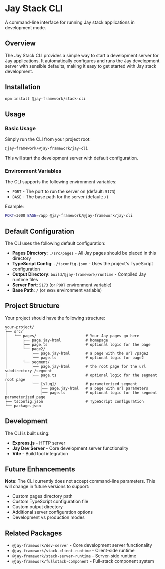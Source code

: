 # Jay Stack CLI

A command-line interface for running Jay stack applications in development mode.

## Overview

The Jay Stack CLI provides a simple way to start a development server for Jay applications. It automatically configures and runs the Jay development server with sensible defaults, making it easy to get started with Jay stack development.

## Installation

```bash
npm install @jay-framework/stack-cli
```

## Usage

### Basic Usage

Simply run the CLI from your project root:

```bash
@jay-framework/@jay-framework/jay-cli
```

This will start the development server with default configuration.

### Environment Variables

The CLI supports the following environment variables:

- `PORT` - The port to run the server on (default: `5173`)
- `BASE` - The base path for the server (default: `/`)

Example:

```bash
PORT=3000 BASE=/app @jay-framework/@jay-framework/jay-cli
```

## Default Configuration

The CLI uses the following default configuration:

- **Pages Directory**: `./src/pages` - All Jay pages should be placed in this directory
- **TypeScript Config**: `./tsconfig.json` - Uses the project's TypeScript configuration
- **Output Directory**: `build/@jay-framework/runtime` - Compiled Jay runtime files
- **Server Port**: `5173` (or `PORT` environment variable)
- **Base Path**: `/` (or `BASE` environment variable)

## Project Structure

Your project should have the following structure:

```
your-project/
├── src/
│   └── pages/                      # Your Jay pages go here
│       ├── page.jay-html           # homepage
│       ├── page.ts                 # optional logic for the page
│       └── page2/
│           ├── page.jay-html       # a page with the url /page2
│           └── page.ts             # optional logic for page2
│       └── segment/
│           ├── page.jay-html       # the root page for the url subdirectory /segment
│           ├── page.ts             # optional logic for the segment root page
│           └── [slug]/             # parameterized segment
│               ├── page.jay-html   # a page with url parameters
│               ├── page.ts         # optional logic for the segment parameterized page
├── tsconfig.json                   # TypeScript configuration
└── package.json
```

## Development

The CLI is built using:

- **Express.js** - HTTP server
- **Jay Dev Server** - Core development server functionality
- **Vite** - Build tool integration

## Future Enhancements

**Note**: The CLI currently does not accept command-line parameters. This will change in future versions to support:

- Custom pages directory path
- Custom TypeScript configuration file
- Custom output directory
- Additional server configuration options
- Development vs production modes

## Related Packages

- `@jay-framework/dev-server` - Core development server functionality
- `@jay-framework/stack-client-runtime` - Client-side runtime
- `@jay-framework/stack-server-runtime` - Server-side runtime
- `@jay-framework/fullstack-component` - Full-stack component system
